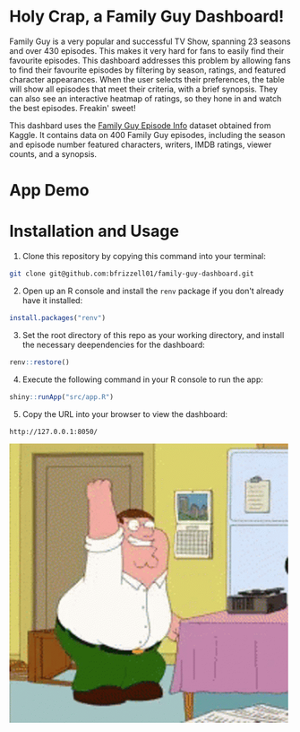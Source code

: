 # Holy Crap, a Family Guy Dashboard!

Family Guy is a very popular and successful TV Show, spanning 23 seasons and
over 430 episodes. This makes it very hard for fans to easily find their favourite 
episodes. This dashboard addresses this problem by allowing fans to find their
favourite episodes by filtering by season, ratings, and featured character
appearances. When the user selects their preferences, the table will show all
episodes that meet their criteria, with a brief synopsis. They can also see an interactive heatmap of
ratings, so they hone in and watch the best episodes. Freakin' sweet!

This dashbard uses the [Family Guy Episode Info](https://www.kaggle.com/datasets/zeesolver/family) 
dataset obtained from Kaggle. It contains data on 400 Family Guy episodes,
including the season and episode number featured characters, writers, IMDB ratings,
viewer counts, and a synopsis.

# App Demo

# Installation and Usage

1. Clone this repository by copying this command into your terminal:

```bash
git clone git@github.com:bfrizzell01/family-guy-dashboard.git
```

2. Open up an R console and install the `renv` package if you don't already have it installed:

```r
install.packages("renv")
```
3. Set the root directory of this repo as your working directory, and install the necessary deependencies for the dashboard:

```r
renv::restore()
```

4. Execute the following command in your R console to run the app:

```r
shiny::runApp("src/app.R")
```

5. Copy the URL into your browser to view the dashboard:

```
http://127.0.0.1:8050/
```

![](img/family-guy-happy-dance.gif)
